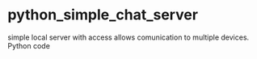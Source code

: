 # python_simple_chat_server
simple local server with access allows comunication to multiple devices. Python code
